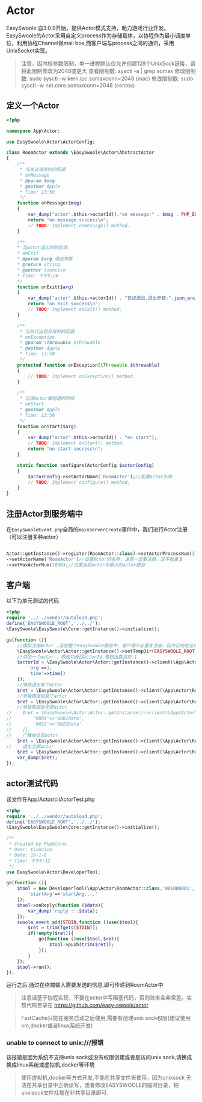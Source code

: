 # Actor
EasySwoole 自3.0.9开始，提供Actor模式支持，助力游戏行业开发。EasySwoole的Actor采用自定义process作为存储载体，以协程作为最小调度单位，利用协程Channel做mail box,而客户端与process之间的通讯，采用UnixSocket实现。

> 注意，因内核参数限制，单一进程默认仅允许创建128个UnixSock链接，请将此限制修改为2048或更大
> 查看限制数: sysctl -a | grep somax
> 修改限制数: sudo sysctl -w kern.ipc.somaxconn=2048 (mac)
> 修改限制数: sudo sysctl -w net.core.somaxconn=2048 (centos)

## 定义一个Actor
```php
<?php

namespace App\Actor;

use EasySwoole\Actor\ActorConfig;

class RoomActor extends \EasySwoole\Actor\AbstractActor
{
    /**
     * 当发送消息时的回调
     * onMessage
     * @param $msg
     * @author Apple
     * Time: 13:59
     */
    function onMessage($msg)
    {
        var_dump("actor".$this->actorId()."on message:" . $msg . PHP_EOL);
        return "on message success\n";
        // TODO: Implement onMessage() method.
    }

    /**
    * 当actor退出时的回调   
    * onExit
    * @param $arg 退出参数
    * @return string
    * @author tioncico
    * Time: 下午5:20
    */
    function onExit($arg)
    {
        var_dump("actor".$this->actorId() . "已经退出,退出参数:".json_encode($arg)."\n");
        return "on exit success\n";
        // TODO: Implement onExit() method.
    }

    /**
     * 当执行出现异常时的回调
     * onException
     * @param \Throwable $throwable
     * @author Apple
     * Time: 13:58
     */
    protected function onException(\Throwable $throwable)
    {
        // TODO: Implement onException() method.
    }

    /**
     * 当该Actor被创建的时候
     * onStart
     * @author Apple
     * Time: 13:58
     */
    function onStart($arg)
    {
        var_dump("actor".$this->actorId() . "on start");
        // TODO: Implement onStart() method.
        return "on start success\n";
    }

    static function configure(ActorConfig $actorConfig)
    {
        $actorConfig->setActorName('RoomActor');//配置actor名称
        // TODO: Implement configure() method.
    }
}
```

## 注册Actor到服务端中
在`EasySwooleEvent.php`全局的`mainServerCreate`事件中，我们进行Actor注册（可以注册多种actor）
```php

Actor::getInstance()->register(RoomActor::class)->setActorProcessNum(3)//设置保存actor的进程数目
->setActorName('RoomActor')//设置Actor的名称，注意一定要注册，且不能重复
->setMaxActorNum(1000);//设置当前actor中最大的actor数目

```

## 客户端
以下为单元测试的代码
```php
<?php
require '../../vendor/autoload.php';
define('EASYSWOOLE_ROOT','../../');
\EasySwoole\EasySwoole\Core::getInstance()->initialize();

go(function (){
    //模拟注册Actor ,若在整个easySwoole服务中，客户端不必重复注册，因为已经在全局事件中注册了
    \EasySwoole\Actor\Actor::getInstance()->setTempDir(EASYSWOOLE_ROOT.'Temp2')->register(\App\Actor\RoomActor::class)->setActorProcessNum(3)->setActorName('RoomActor');//一样需要注册
    //添加一个actor ，若成功返回actorId,若超出数目则-1
    $actorId = \EasySwoole\Actor\Actor::getInstance()->client(\App\Actor\RoomActor::class)->create([
        'arg'=>1,
        'time'=>time()
    ]);
    //单独退出某个actor
    $ret = \EasySwoole\Actor\Actor::getInstance()->client(\App\Actor\RoomActor::class)->exit($actorId,['test'=>'test']);
    //单独推送给某个actor
    $ret = \EasySwoole\Actor\Actor::getInstance()->client(\App\Actor\RoomActor::class)->push($actorId,'1234');
    //单独推送给全部actor
//    $ret = \EasySwoole\Actor\Actor::getInstance()->client(\App\Actor\RoomActor::class)->pushMulti([
//        "0001"=>'0001data',
//        '0022'=>'0022Data'
//    ]);
//    广播给全部actor
    $ret = \EasySwoole\Actor\Actor::getInstance()->client(\App\Actor\RoomActor::class)->broadcastPush('121212');
//    退出全部actor
    $ret = \EasySwoole\Actor\Actor::getInstance()->client(\App\Actor\RoomActor::class)->exitAll(['arg1'=>'1']);//全部退出,参数arg1=>1
    var_dump($ret);
});
```
## actor测试代码
该文件在App/Actor/cliActorTest.php
```php
<?php
require '../../vendor/autoload.php';
define('EASYSWOOLE_ROOT','../../');
\EasySwoole\EasySwoole\Core::getInstance()->initialize();

/**
 * Created by PhpStorm.
 * User: tioncico
 * Date: 19-1-6
 * Time: 下午5:32
 */
use EasySwoole\Actor\DeveloperTool;

go(function (){
    $tool = new DeveloperTool(\App\Actor\RoomActor::class,'001000001',[
        'startArg'=>'startArg....'
    ]);
    $tool->onReply(function ($data){
        var_dump('reply :'.$data);
    });
    swoole_event_add(STDIN,function ()use($tool){
        $ret = trim(fgets(STDIN));
        if(!empty($ret)){
            go(function ()use($tool,$ret){
                $tool->push(trim($ret));
            });
        }
    });
    $tool->run();
});
```
运行之后,通过在终端输入需要发送的信息,即可传递到RoomActor中

> 注意请基于协程实现，不要在actor中写阻塞代码，否则效率会非常差。实现代码目录在 https://github.com/easy-swoole/actor


> FastCache只能在服务启动之后使用,需要有创建unix sock权限(建议使用vm,docker或者linux系统开发)

### unable to connect to unix:///报错
该报错是因为系统不支持unix sock或没有权限创建或者是访问unix sock,请换成换成linux系统或虚拟机,docker等环境

> 使用虚拟机,docker等方式开发,不能在共享文件夹使用，因为unixsock 无法在共享目录中正确读写，或者修改EASYSWOOLE的临时目录，把unxisock文件挂载在非共享目录即可.
